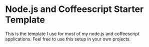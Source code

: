 Node.js and Coffeescript Starter Template
=================================================
This is the template I use for most of my node.js and coffeescript applications.
Feel free to use this setup in your own projects.
